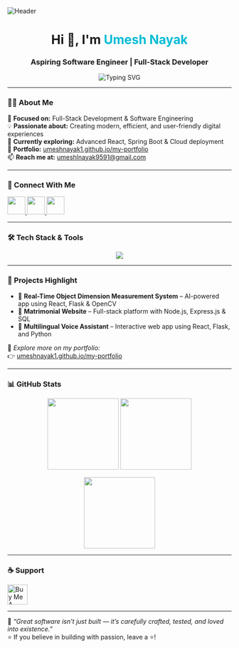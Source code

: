 <!-- 🌟 Umesh Nayak | GitHub Profile README -->

![Header](https://github.com/UmeshNayak1/UmeshNayak1/blob/main/assets/banner.png)

<h1 align="center">Hi 👋, I'm <span style="color:#00bcd4;">Umesh Nayak</span></h1>
<h3 align="center">Aspiring Software Engineer | Full-Stack Developer</h3>

<p align="center">
  <img src="https://readme-typing-svg.herokuapp.com?font=Fira+Code&duration=3000&pause=800&color=00BFFF&center=true&vCenter=true&width=600&lines=Building+modern+and+scalable+web+apps;Turning+ideas+into+digital+solutions;Passionate+about+clean+code%2C+UI%2FUX%2C+and+innovation" alt="Typing SVG" />
</p>

---

### 🧑‍💻 About Me  
🎯 **Focused on:** Full-Stack Development & Software Engineering  
💡 **Passionate about:** Creating modern, efficient, and user-friendly digital experiences  
🚀 **Currently exploring:** Advanced React, Spring Boot & Cloud deployment  
📂 **Portfolio:** [umeshnayak1.github.io/my-portfolio](https://umeshnayak1.github.io/my-portfolio/)  
📫 **Reach me at:** [umeshlnayak9591@gmail.com](mailto:umeshlnayak9591@gmail.com)  

---

### 🤝 Connect With Me
<p align="left">
  <a href="https://www.linkedin.com/in/umeshlnayak/" target="_blank">
    <img src="https://skillicons.dev/icons?i=linkedin" width="40" />
  </a>
  <a href="mailto:umeshlnayak9591@gmail.com">
    <img src="https://skillicons.dev/icons?i=gmail" width="40" />
  </a>
  <a href="https://github.com/UmeshNayak1" target="_blank">
    <img src="https://skillicons.dev/icons?i=github" width="40" />
  </a>
</p>

---

### 🛠️ Tech Stack & Tools  
<p align="center">
  <img src="https://skillicons.dev/icons?i=python,java,c,cpp,html,css,js,react,nodejs,express,bootstrap,tailwind,materialui,mongodb,mysql,postgresql,git,vscode,opencv,flask" />
</p>

---

### 🚀 Projects Highlight  
- 🔹 **Real-Time Object Dimension Measurement System** – AI-powered app using React, Flask & OpenCV  
- 🔹 **Matrimonial Website** – Full-stack platform with Node.js, Express.js & SQL  
- 🔹 **Multilingual Voice Assistant** – Interactive web app using React, Flask, and Python  

📎 *Explore more on my portfolio:*  
👉 [umeshnayak1.github.io/my-portfolio](https://umeshnayak1.github.io/my-portfolio/)

---

### 📊 GitHub Stats  
<p align="center">
  <img src="https://github-readme-stats.vercel.app/api?username=UmeshNayak1&show_icons=true&theme=tokyonight" height="160" />
  <img src="https://github-readme-streak-stats.herokuapp.com?user=UmeshNayak1&theme=tokyonight" height="160" />
</p>

<p align="center">
  <img src="https://github-readme-stats.vercel.app/api/top-langs/?username=UmeshNayak1&layout=compact&theme=tokyonight" height="160" />
</p>

---

### ☕ Support
<p>
  <a href="https://www.buymeacoffee.com/umeshnayak" target="_blank">
    <img src="https://cdn.buymeacoffee.com/buttons/v2/default-yellow.png" height="45" alt="Buy Me A Coffee" />
  </a>
</p>

---

💬 *“Great software isn’t just built — it’s carefully crafted, tested, and loved into existence.”*  
⭐ If you believe in building with passion, leave a ⭐!


